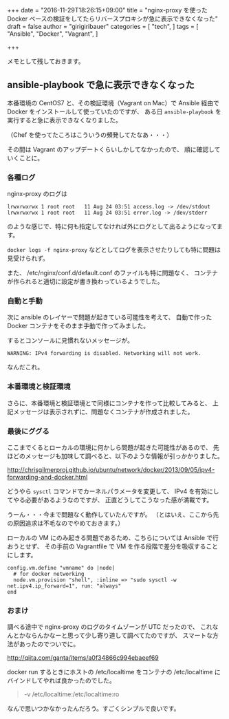 +++
date = "2016-11-29T18:26:15+09:00"
title = "nginx-proxy を使った Docker ベースの検証をしてたらリバースプロキシが急に表示できなくなった"
draft = false
author = "girigiribauer"
categories = [
  "tech",
]
tags = [
  "Ansible",
  "Docker",
  "Vagrant",
]

+++

メモとして残しておきます。

## ansible-playbook で急に表示できなくなった

本番環境の CentOS7 と、その検証環境（Vagrant on Mac）で
Ansible 経由で Docker をインストールして使っていたのですが、
ある日 `ansible-playbook` を実行すると急に表示できなくなりました。

（Chef を使ってたころはこういうの頻発してたなあ・・・）

その間は Vagrant のアップデートくらいしかしてなかったので、
順に確認していくことに。

### 各種ログ

nginx-proxy のログは

	lrwxrwxrwx 1 root root   11 Aug 24 03:51 access.log -> /dev/stdout
	lrwxrwxrwx 1 root root   11 Aug 24 03:51 error.log -> /dev/stderr

のような感じで、特に何も指定してなければ外にログとして出るようになってます。

`docker logs -f nginx-proxy` などとしてログを表示させたりしても特に問題は見受けられず。

また、 /etc/nginx/conf.d/default.conf のファイルも特に問題なく、
コンテナが作られると適切に設定が書き換わっているようでした。

### 自動と手動

次に ansible のレイヤーで問題が起きている可能性を考えて、
自動で作った Docker コンテナをそのまま手動で作ってみました。

するとコンソールに見慣れないメッセージが。

	WARNING: IPv4 forwarding is disabled. Networking will not work.

なんだこれ。

### 本番環境と検証環境

さらに、本番環境と検証環境とで同様にコンテナを作って比較してみると、
上記メッセージは表示されずに、問題なくコンテナが作成されました。

### 最後にググる

ここまでくるとローカルの環境に何かしら問題が起きた可能性があるので、
先ほどのメッセージも加味して調べると、以下のような情報が引っかかりました。

<http://chrisgilmerproj.github.io/ubuntu/network/docker/2013/09/05/ipv4-forwarding-and-docker.html>

どうやら `sysctl` コマンドでカーネルパラメータを変更して、
IPv4 を有効にしてやる必要があるようなのですが、
正直どうしてこうなった感が満載です。

うーん・・・今まで問題なく動作していたんですが。
（とはいえ、ここから先の原因追求は不毛なのでやめておきます。）

ローカルの VM にのみ起きる問題であるため、こちらについては Ansible で行おうとせず、
その手前の Vagrantfile で VM を作る段階で差分を吸収することにします。

	config.vm.define "vmname" do |node|
	  # for docker networking
	  node.vm.provision "shell", :inline => "sudo sysctl -w net.ipv4.ip_forward=1", run: "always"
	end

### おまけ

調べる途中で nginx-proxy のログのタイムゾーンが UTC だったので、
これなんとかならんかなーと思って少し寄り道して調べてたのですが、
スマートな方法があったのでついでに。

<http://qiita.com/ganta/items/a0f34866c994ebaeef69>

docker run するときにホストの /etc/localtime をコンテナの /etc/localtime にバインドしてやれば良かったのでした。

> -v /etc/localtime:/etc/localtime:ro

なんで思いつかなかったんだろう。すごくシンプルで良いです。
